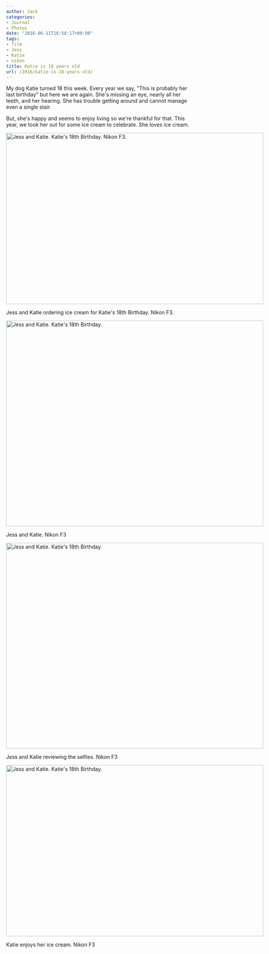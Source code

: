 ```yaml
---
author: Jack
categories:
- Journal
- Photos
date: "2016-06-11T16:58:17+00:00"
tags:
- film
- Jess
- Katie
- nikon
title: Katie is 18 years old
url: /2016/katie-is-18-years-old/
---
```


My dog Katie turned 18 this week. Every year we say, "This is probably her last birthday" but here we are again. She's missing an eye, nearly all her teeth, and her hearing. She has trouble getting around and cannot manage even a single stair.

But, she's happy and seems to enjoy living so we're thankful for that. This year, we took her out for some ice cream to celebrate. She loves ice cream.

<div id="attachment_5287" style="width: 710px" class="wp-caption alignright">
  <img class="size-large wp-image-5287" src="/img/2016/06/2016-Roll-018_18_Jess-and-Katie.-Katies-18th-Birthday-1024x682.jpg" alt="Jess and Katie. Katie's 18th Birthday. Nikon F3." width="700" height="466" srcset="/img/2016/06/2016-Roll-018_18_Jess-and-Katie.-Katies-18th-Birthday.jpg 1024w, /img/2016/06/2016-Roll-018_18_Jess-and-Katie.-Katies-18th-Birthday-300x200.jpg 300w, /img/2016/06/2016-Roll-018_18_Jess-and-Katie.-Katies-18th-Birthday-768x512.jpg 768w, /img/2016/06/2016-Roll-018_18_Jess-and-Katie.-Katies-18th-Birthday-700x466.jpg 700w" sizes="(max-width: 700px) 100vw, 700px" />
  
  <p class="wp-caption-text">
    Jess and Katie ordering ice cream for Katie's 18th Birthday. Nikon F3.
  </p>
</div>

<div id="attachment_5288" style="width: 710px" class="wp-caption alignright">
  <img class="size-large wp-image-5288" src="/img/2016/06/2016-Roll-018_27_Jess-and-Katie.-Katies-18th-Birthday-1024x819.jpg" alt="Jess and Katie. Katie's 18th Birthday." width="700" height="560" srcset="/img/2016/06/2016-Roll-018_27_Jess-and-Katie.-Katies-18th-Birthday.jpg 1024w, /img/2016/06/2016-Roll-018_27_Jess-and-Katie.-Katies-18th-Birthday-300x240.jpg 300w, /img/2016/06/2016-Roll-018_27_Jess-and-Katie.-Katies-18th-Birthday-768x614.jpg 768w, /img/2016/06/2016-Roll-018_27_Jess-and-Katie.-Katies-18th-Birthday-700x560.jpg 700w" sizes="(max-width: 700px) 100vw, 700px" />
  
  <p class="wp-caption-text">
    Jess and Katie. Nikon F3
  </p>
</div>

<div id="attachment_5289" style="width: 710px" class="wp-caption alignright">
  <img class="size-large wp-image-5289" src="/img/2016/06/2016-Roll-018_29_Jess-and-Katie.-Katies-18th-Birthday-1024x819.jpg" alt="Jess and Katie. Katie's 18th Birthday." width="700" height="560" srcset="/img/2016/06/2016-Roll-018_29_Jess-and-Katie.-Katies-18th-Birthday.jpg 1024w, /img/2016/06/2016-Roll-018_29_Jess-and-Katie.-Katies-18th-Birthday-300x240.jpg 300w, /img/2016/06/2016-Roll-018_29_Jess-and-Katie.-Katies-18th-Birthday-768x614.jpg 768w, /img/2016/06/2016-Roll-018_29_Jess-and-Katie.-Katies-18th-Birthday-700x560.jpg 700w" sizes="(max-width: 700px) 100vw, 700px" />
  
  <p class="wp-caption-text">
    Jess and Katie reviewing the selfies. Nikon F3
  </p>
</div>

<div id="attachment_5290" style="width: 710px" class="wp-caption alignright">
  <img class="size-large wp-image-5290" src="/img/2016/06/2016-Roll-018_31_Jess-and-Katie.-Katies-18th-Birthday-1024x682.jpg" alt="Jess and Katie. Katie's 18th Birthday." width="700" height="466" srcset="/img/2016/06/2016-Roll-018_31_Jess-and-Katie.-Katies-18th-Birthday.jpg 1024w, /img/2016/06/2016-Roll-018_31_Jess-and-Katie.-Katies-18th-Birthday-300x200.jpg 300w, /img/2016/06/2016-Roll-018_31_Jess-and-Katie.-Katies-18th-Birthday-768x512.jpg 768w, /img/2016/06/2016-Roll-018_31_Jess-and-Katie.-Katies-18th-Birthday-700x466.jpg 700w" sizes="(max-width: 700px) 100vw, 700px" />
  
  <p class="wp-caption-text">
    Katie enjoys her ice cream. Nikon F3
  </p>
</div>
